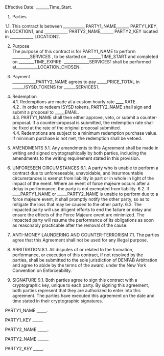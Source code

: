Effective Date: _______Time_Start. 

1.	Parties  

1.1. This contract Is between ___________ PARTY1_NAME,______ PARTY1_KEY, in LOCATION1, and ____________ PARTY2_NAME,______ PARTY2_KEY located in ____________ LOCATION2.  

2.	Purpose  
The purpose of this contract is for PARTY1_NAME to perform _________SERVICES , to be started on _______TIME_START and completed on ________TIME_EXPIRE. _____________SERVICES1 shall be performed at___________LOCATION_CHOSEN.  

3.	Payment  
____________PARTY2_NAME agrees to pay _____PRICE_TOTAL in ______ISYSD_TOKENS for ______SERVICES1.  

4. Redemption  
4.1. Redemptions are made at a custom hourly rate ____ RATE.  
4.2	. In order to redeem ISYSD tokens, PARTY2_NAME shall sign and submit a proposal to _____EMAIL.  
4.3. PARTY1_NAME shall then either approve, veto, or submit a counter-proposal. If a counter-proposal is submitted, the redemption rate shall be fixed at the rate of the original proposal submitted.  
4.4. Redemptions are subject to a minimum redemption purchase value. If minimum purchase is not met, the redemption shall be vetoed.  

5.	AMENDMENTS
5.1. Any amendments to this Agreement shall be made in writing and signed cryptographically by both parties, including the amendments to the writing requirement stated in this provision.  

6.	UNFORESEEN CIRCUMSTANCES
6.1. A party who is unable to perform a contract due to unforeseeable, unavoidable, and insurmountable circumstances is exempt from liability in part or in whole in light of the impact of the event. Where an event of force majeure occurs after a delay in performance, the party is not exempted from liability.
6.2. If ____PARTY1_NAME or _____PARTY2_NAME is unable to perform due to a force majeure event, it shall promptly notify the other party, so as to mitigate the loss that may be caused to the other party.
6.3. The impacted party will use diligent efforts to end the failure or delay and ensure the effects of the Force Majeure event are minimized. The impacted party will resume the performance of its obligations as soon as reasonably practicable after the removal of the cause.  

7.	ANTI-MONEY LAUNDERING AND COUNTER-TERRORISM
7.1. The parties agree that this Agreement shall not be used for any illegal purpose.  

8.	ARBITRATION
8.1. All disputes of or related to the formation, performance, or execution of this contract, if not resolved by the parties, shall be submitted to the sole jurisdiction of  DENFAB Arbitration and agree to abide by the terms of the award, under the New York Convention on Enforceability.  

9.	SIGNATURE
9.1. Both parties agree to sign this contract with a cryptographic key, unique to each party. By signing this agreement, both parties represent that they are authorized to enter into this agreement.
The parties have executed this agreement on the date and time stated in their cryptographic signatures.  
 
PARTY1_NAME _____. 

PARTY1_KEY _____. 

PARTY2_NAME _____. 

PARTY2_NAME _____. 

PARTY2_KEY _____. 
